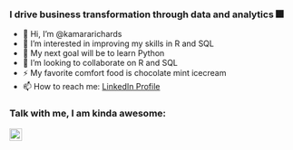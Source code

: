 ### I drive business transformation through data and analytics 🎆

- 👋 Hi, I’m @kamararichards
- 👀 I’m interested in improving my skills in R and SQL
- 🥅 My next goal will be to learn Python
- 💞️ I’m looking to collaborate on R and SQL
- ⚡ My favorite comfort food is chocolate mint icecream
- 📫 How to reach me: [LinkedIn Profile](https://www.linkedin.com/in/kamararichards/)

### Talk with me, I am kinda awesome:
[<img align="left" alt="holisitc_developer | LinkedIn" width="22px" src="https://cdn.jsdelivr.net/npm/simple-icons@v3/icons/linkedin.svg" />](https://www.linkedin.com/in/kamararichards/)


<!---
kamararichards/kamararichards is a ✨ special ✨ repository because its `README.md` (this file) appears on your GitHub profile.
You can click the Preview link to take a look at your changes.
--->
